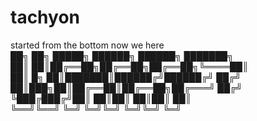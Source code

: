 tachyon
=====

started from the bottom now we here  
    ██╗    ██╗ █████╗ ██████╗ ██████╗ ███████╗  
    ██║    ██║██╔══██╗██╔══██╗██╔══██╗╚════██║  
    ██║ █╗ ██║███████║██████╔╝██████╔╝    ██╔╝  
    ██║███╗██║██╔══██║██╔══██╗██╔═══╝    ██╔╝   
    ╚███╔███╔╝██║  ██║██║  ██║██║        ██║    
     ╚══╝╚══╝ ╚═╝  ╚═╝╚═╝  ╚═╝╚═╝        ╚═╝    

